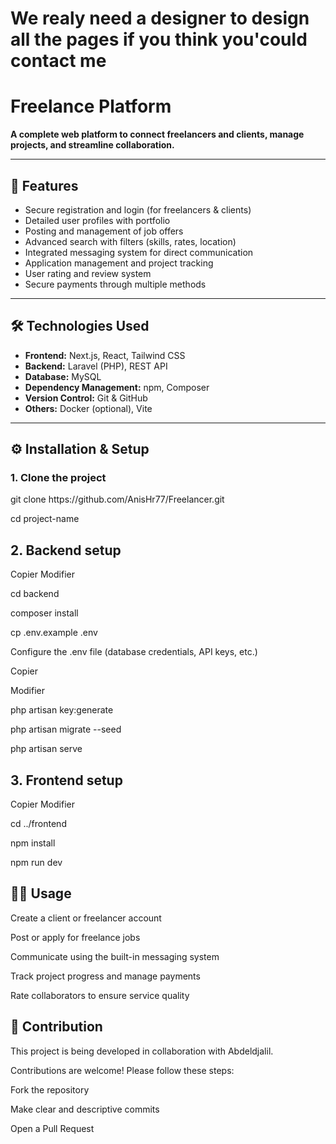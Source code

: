 # We realy need a designer to design all the pages if you think you'could contact me 

# Freelance Platform

**A complete web platform to connect freelancers and clients, manage projects, and streamline collaboration.**

---

## 🚀 Features

- Secure registration and login (for freelancers & clients)  
- Detailed user profiles with portfolio  
- Posting and management of job offers  
- Advanced search with filters (skills, rates, location)  
- Integrated messaging system for direct communication  
- Application management and project tracking  
- User rating and review system  
- Secure payments through multiple methods

---

## 🛠 Technologies Used

- **Frontend:** Next.js, React, Tailwind CSS  
- **Backend:** Laravel (PHP), REST API  
- **Database:** MySQL  
- **Dependency Management:** npm, Composer  
- **Version Control:** Git & GitHub  
- **Others:** Docker (optional), Vite

---

## ⚙️ Installation & Setup

### 1. Clone the project

<p></p>
<p></p> git clone https://github.com/AnisHr77/Freelancer.git
<p></p> cd project-name<p></p>

## 2. Backend setup

Copier
Modifier
<p></p> cd backend
<p></p> composer install
<p></p> cp .env.example .env
<p></p> Configure the .env file (database credentials, API keys, etc.)


<p></p> Copier
<p></p> Modifier
<p></p>php artisan key:generate
<p></p>php artisan migrate --seed
<p></p>php artisan serve

## 3. Frontend setup

Copier
Modifier
<p></p>cd ../frontend
<p></p>npm install
<p></p>npm run dev

## 🧑‍💻 Usage
Create a client or freelancer account

Post or apply for freelance jobs

Communicate using the built-in messaging system

Track project progress and manage payments

Rate collaborators to ensure service quality

## 🤝 Contribution
This project is being developed in collaboration with Abdeldjalil.

Contributions are welcome! Please follow these steps:

Fork the repository



Make clear and descriptive commits

Open a Pull Request
